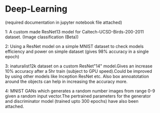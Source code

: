 # Deep-Learning
(required documentation in jupyter notebook file attached)

1: A custom made ResNet13 model for Caltech-UCSD-Birds-200-2011 dataset. (Image classification (Beta))

2: Using a ResNet model on a simple MNIST dataset to check models efficiency and power on simple dataset (gives 98% accuracy in a single epoch)

3: inaturalist12k dataset on a custom ResNet"14" model.Gives an increase 10% accuracy after a 5hr train (subject to GPU speed).Could be improved by using other models like Inception ResNet etc. Also box annoatotation around the objects can help in increasing the accuracy more.

4: MNIST GANs which generates a random number images from range 0-9 given a random input vector.The pertrained parameters for the generator and discriminator model  (trained upto 300 epochs) have also been attached.

